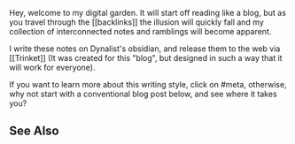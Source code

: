 Hey, welcome to my digital garden. It will start off reading like a blog, but as you travel through the \[\[backlinks]] the illusion will quickly fall and my collection of interconnected notes and ramblings will become apparent. 

I write these notes on Dynalist's obsidian, and release them to the web via [[Trinket]] (It was created for this "blog", but designed in such a way that it will work for everyone). 

If you want to learn more about this writing style, click on #meta, otherwise, why not start with a conventional blog post below, and see where it takes you? 

## See Also
